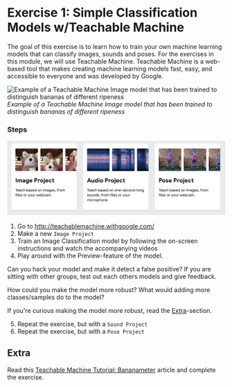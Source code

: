 # Exercise 1: Simple Classification Models w/Teachable Machine

The goal of this exercise is to learn how to train your own machine learning models that can classify images, sounds and poses. For the exercises in this module, we will use Teachable Machine. Teachable Machine is a web-based tool that makes creating machine learning models fast, easy, and accessible to everyone and was developed by Google.

![Example of a Teachable Machine Image model that has been trained to distinguish bananas of different ripeness](https://miro.medium.com/v2/resize:fit:1400/format:webp/0*4hg7fS-BPMDn-kbc)
_Example of a Teachable Machine Image model that has been trained to distinguish bananas of different ripeness_

### Steps

![Screenshot from Teachable Machine website of different Project Types: Image, Sound, Pose](/assets/ex1-project-types.png)

1. Go to http://teachablemachine.withgoogle.com/
2. Make a new `Image Project`
3. Train an Image Classification model by following the on-screen instructions and watch the accompanying videos
4. Play around with the Preview-feature of the model.

Can you hack your model and make it detect a false positive? If you are sitting with other groups, test out each others models and give feedback.

How could you make the model more robust? What would adding more classes/samples do to the model?

If you're curious making the model more robust, read the [Extra](#extra)-section.

5. Repeat the exercise, but with a `Sound Project`
6. Repeat the exercise, but with a `Pose Project`

## Extra

Read this [Teachable Machine Tutorial: Bananameter](https://medium.com/@warronbebster/teachable-machine-tutorial-bananameter-4bfffa765866) article and complete the exercise.
